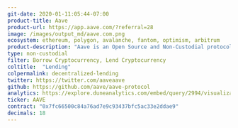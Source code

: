```yaml
---
git-date: 2020-01-11:05:44-07:00
product-title: Aave
product-url: https://app.aave.com/?referral=28
image: /images/output_md/aave.com.png
ecosystem: ethereum, polygon, avalanche, fantom, optimism, arbitrum
product-description: "Aave is an Open Source and Non-Custodial protocol that let you earn interest on deposits & borrow assets on multiple chains. [Aave Protocol - Innovative DeFi Lending, interview with the founder](/aave)"
type: non-custodial
filter: Borrow Cryptocurrency, Lend Cryptocurrency
coltitle:  "Lending"
colpermalink: decentralized-lending
twitter: https://twitter.com/aaveaave
github: https://github.com/aave/aave-protocol
analytics: https://explore.duneanalytics.com/embed/query/2994/visualization/5785?api_key=cfEgS6JlBVrEyXOohUjIXgxJysh3lJv6nObbnnoy
ticker: AAVE
contract: "0x7fc66500c84a76ad7e9c93437bfc5ac33e2ddae9"
decimals: 18
---
```

